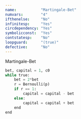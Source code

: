 ```yaml
---
name:           "Martingale-Bet"
numvars:        "4"
ifthenelse:     "No"
infinitesp:     "Yes"
circdependency: "Yes"
symbolicconst:  "Yes"
contstatesp:    "No"
loopguard:      "(true)"
defective:      "No"
---
```


Martingale-Bet

```python
bet, capital = 1, c0
while true:
    bet = 2*bet
    r = Bernoulli(p)
    if r == 1:
        capital = capital - bet
    else:
        capital = capital + bet
    end
end
```
